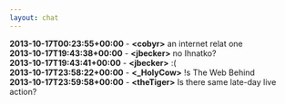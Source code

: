 ```yaml
---
layout: chat
---
```

**2013-10-17T00:23:55+00:00** - **&lt;cobyr&gt;** an internet relat one  
**2013-10-17T19:43:38+00:00** - **&lt;jbecker&gt;** no Ihnatko?  
**2013-10-17T19:43:41+00:00** - **&lt;jbecker&gt;** :(  
**2013-10-17T23:58:22+00:00** - **&lt;_HolyCow&gt;** !s The Web Behind  
**2013-10-17T23:59:58+00:00** - **&lt;theTiger&gt;** Is there same late-day live action?  
